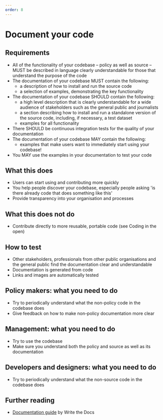 ```yaml
---
order: 8
---
```

# Document your code

## Requirements

* All of the functionality of your codebase – policy as well as source – MUST be described in language clearly understandable for those that understand the purpose of the code
* The documentation of your codebase MUST contain the following:
  * a description of how to install and run the source code
  * a selection of examples, demonstrating the key functionality
* The documentation of your codebase SHOULD contain the following:
  * a high level description that is clearly understandable for a wide audience of stakeholders such as the general public and journalists
  * a section describing how to install and run a standalone version of the source code, including, if necessary, a test dataset
  * examples for all functionality
* There SHOULD be continuous integration tests for the quality of your documentation
* The documentation of your codebase MAY contain the following:
  * examples that make users want to immediately start using your codebase!
* You MAY use the examples in your documentation to test your code

## What this does

* Users can start using and contributing more quickly
* You help people discover your codebase, especially people asking 'is there already code that does something like this'
* Provide transparency into your organisation and processes

## What this does not do

* Contribute directly to more reusable, portable code (see Coding in the open)

## How to test

* Other stakeholders, professionals from other public organisations and the general public find the documentation clear and understandable
* Documentation is generated from code
* Links and images are automatically tested

## Policy makers: what you need to do

* Try to periodically understand what the non-policy code in the codebase does
* Give feedback on how to make non-policy documentation more clear

## Management: what you need to do

* Try to use the codebase
* Make sure you understand both the policy and source as well as its documentation

## Developers and designers: what you need to do

* Try to periodically understand what the non-source code in the codebase does

## Further reading

* [Documentation guide](https://www.writethedocs.org/guide/) by Write the Docs
